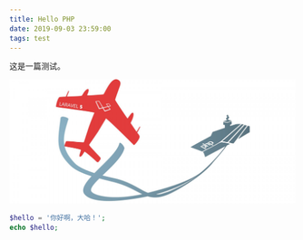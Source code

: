 ```yaml
---
title: Hello PHP
date: 2019-09-03 23:59:00
tags: test
---
```


这是一篇测试。

![](hello-php/cover.png)
```php
$hello = '你好啊，大哈！';
echo $hello;
```
